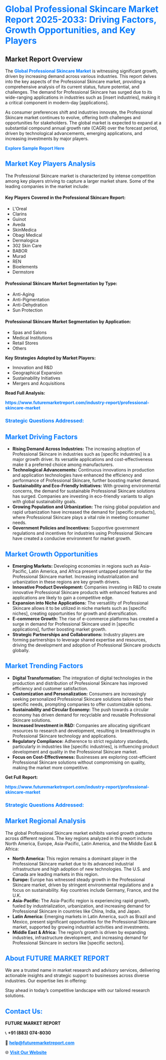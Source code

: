 <h1 style="color: #007BFF;">Global Professional Skincare Market Report 2025-2033: Driving Factors, Growth Opportunities, and Key Players</h1>

<section id="overview">
<h2>Market Report Overview</h2>
<p>The <a href="https://www.futuremarketreport.com/industry-report/professional-skincare-market" style="color: #007BFF; text-decoration: none;"><strong>Global Professional Skincare Market</strong></a> is witnessing significant growth, driven by increasing demand across various industries. This report delves into the key aspects of the Professional Skincare market, providing a comprehensive analysis of its current status, future potential, and challenges. The demand for Professional Skincare has surged due to its wide-ranging applications in industries such as [insert industries], making it a critical component in modern-day [applications].</p>
<p>As consumer preferences shift and industries innovate, the Professional Skincare market continues to evolve, offering both challenges and opportunities for stakeholders. The global market is expected to expand at a substantial compound annual growth rate (CAGR) over the forecast period, driven by technological advancements, emerging applications, and increasing investments by major players.</p>
</section>

<section id="overview">
<p><a href="https://www.futuremarketreport.com/request-sample/reportId=86098" style="color: #007BFF; text-decoration: none;"><strong>Explore Sample Report Here</strong></a></p>
</section>

<section id="key-players">
<h2 style="color: #007BFF;">Market Key Players Analysis</h2>
<p>The Professional Skincare market is characterized by intense competition among key players striving to capture a larger market share. Some of the leading companies in the market include:</p>
<h4>Key Players Covered in the Professional Skincare Report:</h4>
<ul><li>L&#039;Oreal</li><li>Clarins</li><li>Guinot</li><li>Aveda</li><li>SkinMedica</li><li>Obagi Medical</li><li>Dermalogica</li><li>302 Skin Care</li><li>BABOR</li><li>Murad</li><li>REN</li><li>Bioelements</li><li>Dermstore</li></ul>
<h4>Professional Skincare Market Segmentation by Type:</h4>
<ul><li>Anti-Aging</li><li>Anti-Pigmentation</li><li>Anti-Dehydration</li><li>Sun Protection</li></ul>

<h4>Professional Skincare Market Segmentation by Application:</h4>
<ul><li>Spas and Salons</li><li>Medical Institutions</li><li>Retail Stores</li><li>Others</li></ul>
<p><strong>Key Strategies Adopted by Market Players:</strong></p>
<ul>
<li>Innovation and R&D</li>
<li>Geographical Expansion</li>
<li>Sustainability Initiatives</li>
<li>Mergers and Acquisitions</li>
</ul>
</section>

<section>
<p><strong>Read Full Analysis: </strong></p><a href="https://www.futuremarketreport.com/industry-report/professional-skincare-market" style="color: #007BFF; text-decoration: none;"><strong>https://www.futuremarketreport.com/industry-report/professional-skincare-market</strong></a>
<h3 style="color: #007BFF;">Strategic Questions Addressed:</h3>
</section>

<section id="driving-factors">
<h2 style="color: #007BFF;">Market Driving Factors</h2>
<ul>
<li><strong>Rising Demand Across Industries:</strong> The increasing adoption of Professional Skincare in industries such as [specific industries] is a major growth driver. Its versatile applications and cost-effectiveness make it a preferred choice among manufacturers.</li>
<li><strong>Technological Advancements:</strong> Continuous innovations in production and application technologies have enhanced the efficiency and performance of Professional Skincare, further boosting market demand.</li>
<li><strong>Sustainability and Eco-Friendly Initiatives:</strong> With growing environmental concerns, the demand for sustainable Professional Skincare solutions has surged. Companies are investing in eco-friendly variants to align with global sustainability goals.</li>
<li><strong>Growing Population and Urbanization:</strong> The rising global population and rapid urbanization have increased the demand for [specific products], where Professional Skincare plays a vital role in meeting consumer needs.</li>
<li><strong>Government Policies and Incentives:</strong> Supportive government regulations and incentives for industries using Professional Skincare have created a conducive environment for market growth.</li>
</ul>
</section>

<section id="growth-opportunities">
<h2 style="color: #007BFF;">Market Growth Opportunities</h2>
<ul>
<li><strong>Emerging Markets:</strong> Developing economies in regions such as Asia-Pacific, Latin America, and Africa present untapped potential for the Professional Skincare market. Increasing industrialization and urbanization in these regions are key growth drivers.</li>
<li><strong>Innovative Product Development:</strong> Companies investing in R&D to create innovative Professional Skincare products with enhanced features and applications are likely to gain a competitive edge.</li>
<li><strong>Expansion into Niche Applications:</strong> The versatility of Professional Skincare allows it to be utilized in niche markets such as [specific niches], creating opportunities for growth and diversification.</li>
<li><strong>E-commerce Growth:</strong> The rise of e-commerce platforms has created a surge in demand for Professional Skincare used in [specific applications], further boosting market growth.</li>
<li><strong>Strategic Partnerships and Collaborations:</strong> Industry players are forming partnerships to leverage shared expertise and resources, driving the development and adoption of Professional Skincare products globally.</li>
</ul>
</section>

<section id="trending-factors">
<h2 style="color: #007BFF;">Market Trending Factors</h2>
<ul>
<li><strong>Digital Transformation:</strong> The integration of digital technologies in the production and distribution of Professional Skincare has improved efficiency and customer satisfaction.</li>
<li><strong>Customization and Personalization:</strong> Consumers are increasingly seeking personalized Professional Skincare solutions tailored to their specific needs, prompting companies to offer customizable options.</li>
<li><strong>Sustainability and Circular Economy:</strong> The push towards a circular economy has driven demand for recyclable and reusable Professional Skincare solutions.</li>
<li><strong>Increased Investment in R&D:</strong> Companies are allocating significant resources to research and development, resulting in breakthroughs in Professional Skincare technology and applications.</li>
<li><strong>Regulatory Compliance:</strong> Adherence to strict regulatory standards, particularly in industries like [specific industries], is influencing product development and quality in the Professional Skincare market.</li>
<li><strong>Focus on Cost-Effectiveness:</strong> Businesses are exploring cost-efficient Professional Skincare solutions without compromising on quality, making the market more competitive.</li>
</ul>
</section>

<section>
<p><strong>Get Full Report: </strong></p><a href="https://www.futuremarketreport.com/industry-report/professional-skincare-market" style="color: #007BFF; text-decoration: none;"><strong>https://www.futuremarketreport.com/industry-report/professional-skincare-market</strong></a>
<h3 style="color: #007BFF;">Strategic Questions Addressed:</h3>
</section>


<section id="regional-analysis">
<h2 style="color: #007BFF;">Market Regional Analysis</h2>
<p>The global Professional Skincare market exhibits varied growth patterns across different regions. The key regions analyzed in this report include North America, Europe, Asia-Pacific, Latin America, and the Middle East & Africa:</p>
<ul>
<li><strong>North America:</strong> This region remains a dominant player in the Professional Skincare market due to its advanced industrial infrastructure and high adoption of new technologies. The U.S. and Canada are leading markets in this region.</li>
<li><strong>Europe:</strong> Europe has witnessed steady growth in the Professional Skincare market, driven by stringent environmental regulations and a focus on sustainability. Key countries include Germany, France, and the U.K.</li>
<li><strong>Asia-Pacific:</strong> The Asia-Pacific region is experiencing rapid growth, fueled by industrialization, urbanization, and increasing demand for Professional Skincare in countries like China, India, and Japan.</li>
<li><strong>Latin America:</strong> Emerging markets in Latin America, such as Brazil and Mexico, present significant opportunities for the Professional Skincare market, supported by growing industrial activities and investments.</li>
<li><strong>Middle East & Africa:</strong> The region’s growth is driven by expanding industries, infrastructure development, and increasing demand for Professional Skincare in sectors like [specific sectors].</li>
</ul>
</section>

<footer>
<h2 style="color: #007BFF;">About FUTURE MARKET REPORT</h2>
<p>We are a trusted name in market research and advisory services, delivering actionable insights and strategic support to businesses across diverse industries. Our expertise lies in offering:</p>

<p>Stay ahead in today’s competitive landscape with our tailored research solutions.</p>

<h2 style="color: #007BFF;">Contact Us:</h2>
<p><strong>FUTURE MARKET REPORT</strong></p>
<p>📞 <strong>+91 (883) 074-8030</strong></p>
<p>📧 <strong><a href="mailto:help@futuremarketreport.com" style="color: #007BFF;">help@futuremarketreport.com</a></strong></p>
<p>🌐 <strong><a href="https://www.futuremarketreport.com/" style="color: #007BFF;">Visit Our Website</a></strong></p>
</footer>